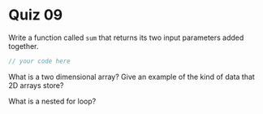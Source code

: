# Quiz 09

Write a function called `sum` that returns its two input parameters added together.

```csharp
// your code here
```

What is a two dimensional array? Give an example of the kind of data that 2D arrays store?

What is a nested for loop?
